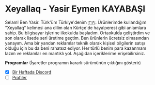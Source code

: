 # Xeyallaq - Yasir Eymen KAYABAŞI
Selam! Ben Yasir. Türk'üm Türkiye'denim 🇹🇷. Ürünlerimde kullandığım "Xeyallaq" kelimesi ana dilim olan Kürtçe'de hayalperest gibi anlamlara sahip. Bu bilgisayar işlerine ilkokulda başladım. Ortaokulda geliştirdim ve son olarak lisede seri üretime geçtim. Ben ürünlerin ücretsiz olmasından yanayım. Ama bir yandan reklamlar teknik olarak kişisel bilgilerin satışı olduğu için bu da beni rahatsız ediyor. Her türlü benim para kazanmam lazım ve reklamlar en mantıklı yol. Aşağıdan içeriklerime erişebilirsiniz.

**Programlar** (İşaretler programın kararlı sürümünün çıktığını gösterir)

 - [x] [Bir Haftada Discord](https://birhaftadadiscord.blogspot.com/)
 - [ ] [Profiler](https://profiler.fun/)

